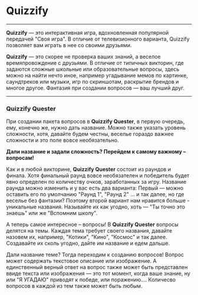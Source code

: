# Quizzify
***
**Quizzify** — это интерактивная игра, вдохновленная популярной передачей "Своя игра". В отличие от телевизионного варианта, Quizzify позволяет вам играть в нее со своими друзьями.

**Quizzify** — это скорее не проверка ваших знаний, а веселое времяпровождение с друзьями. В отличие от типичных викторин, где задаются сложные школьные или образовательные вопросы, здесь можно на найти нечто иное, например угадывание мемов по картинке, саундтреков или музыки, игр по скриншотам, раскрытие брендов и многое другое. Фантазия при создании вопросов — ваш лучший друг.
***
### Quizzify Quester
При создании пакета вопросов в **Quizzify Quester**, в первую очередь, ему, конечно же, нужно дать название. Можно также указать уровень сложности, хотя, давайте будем честны, веселье гораздо важнее сложности и это поле вовсе необязательно.

**Дали название и задали сложность? Перейдем к самому важному – вопросам!**

Как и в любой викторине, **Quizzify Quester** состоит из раундов и финала. Хотя финальный раунд вовсе необязателен и победитель будет явно определен по количеству очков, заработанных за игру. Название раунда можно изменить и у вас есть два варианта: Первый — можно оставить его по умолчанию "Раунд 1", "Раунд 2" ... и так далее, но где веселье без фантазии? Поэтому второй вариант нам нравится больше - уникальные названия. Называйте их как угодно, хоть — "Ты точно это знаешь" или же "Вспомним школу".

А теперь самое интересное – вопросы! В **Quizzify Quester** вопросы делятся на темы. Каждая тема требует своего названия, давайте назовем их, например, "Котики", "Кино", "Космос" и так далее. Создавайте их сколь угодно, дайте им название и едем дальше.

Дали название теме? Тогда переходим к созданию вопросов! Вопрос может содержать текстовое описание или изображение. А единственный верный ответ на вопрос также может быть представлен ввиде текста или изображения — это тот момент, когда ваше знание, ну или "Я УГАДАЮ" приводят к победе, или поражению.... Количесво вопросов в каждой из тем также может быть любым. 
